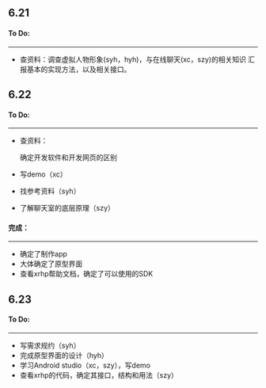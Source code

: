 ## 6.21

#### To Do:

------

- 查资料：调查虚拟人物形象(syh，hyh)，与在线聊天(xc，szy)的相关知识 汇报基本的实现方法，以及相关接口。

## 6.22

#### To Do:

------

- 查资料：

  确定开发软件和开发网页的区别

- 写demo（xc）

- 找参考资料（syh）

- 了解聊天室的底层原理（szy）

#### 完成：

------

- 确定了制作app
- 大体确定了原型界面
- 查看xrhp帮助文档，确定了可以使用的SDK

## 6.23

#### To Do:

------

- 写需求规约（syh）
- 完成原型界面的设计（hyh）
- 学习Android studio（xc，szy），写demo
- 查看xrhp的代码，确定其接口，结构和用法（szy）